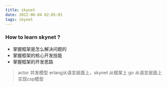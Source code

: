 ```yaml
---
title: skynet
date: 2022-06-04 02:05:01
tags: skynet
---
```


### How to learn skynet ?
* 掌握框架是怎么解决问题的
* 掌握框架的核心开发技能
* 掌握框架的开发思路
> actor 并发模型  erlang从语言层面上，skynet 从框架上
> go 从语言层面上实现csp模型